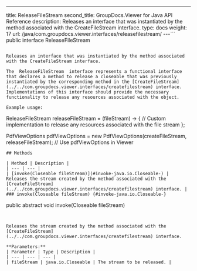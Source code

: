 ---
title: ReleaseFileStream
second_title: GroupDocs.Viewer for Java API Reference
description: Releases an interface that was instantiated by the method associated with the CreateFileStream interface.
type: docs
weight: 17
url: /java/com.groupdocs.viewer.interfaces/releasefilestream/
---```
public interface ReleaseFileStream
```

Releases an interface that was instantiated by the method associated with the CreateFileStream interface.

The  ReleaseFileStream  interface represents a functional interface that declares a method to release a closeable that was previously instantiated by the corresponding method in the [CreateFileStream](../../com.groupdocs.viewer.interfaces/createfilestream) interface. Implementations of this interface should provide the necessary functionality to release any resources associated with the object.

Example usage:

```

 ReleaseFileStream releaseFileStream = (fileStream) -> {
     // Custom implementation to release any resources associated with the file stream
 };

 PdfViewOptions pdfViewOptions = new PdfViewOptions(createFileStream, releaseFileStream);
 // Use pdfViewOptions in Viewer
 
```
## Methods

| Method | Description |
| --- | --- |
| [invoke(Closeable fileStream)](#invoke-java.io.Closeable-) | Releases the stream created by the method associated with the [CreateFileStream](../../com.groupdocs.viewer.interfaces/createfilestream) interface. |
### invoke(Closeable fileStream) {#invoke-java.io.Closeable-}
```
public abstract void invoke(Closeable fileStream)
```


Releases the stream created by the method associated with the [CreateFileStream](../../com.groupdocs.viewer.interfaces/createfilestream) interface.

**Parameters:**
| Parameter | Type | Description |
| --- | --- | --- |
| fileStream | java.io.Closeable | The stream to be released. |

